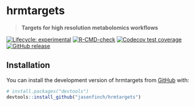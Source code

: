 
# hrmtargets

> **Targets for high resolution metabolomics workflows**

<!-- badges: start -->
[![Lifecycle: experimental](https://img.shields.io/badge/lifecycle-experimental-orange.svg)](https://lifecycle.r-lib.org/articles/stages.html#experimental)
[![R-CMD-check](https://github.com/jasenfinch/hrmtargets/workflows/R-CMD-check/badge.svg)](https://github.com/jasenfinch/hrmtargets/actions)
[![Codecov test coverage](https://codecov.io/gh/jasenfinch/hrmtargets/branch/main/graph/badge.svg)](https://app.codecov.io/gh/jasenfinch/hrmtargets?branch=main)
[![GitHub release](https://img.shields.io/github/release/jasenfinch/hrmtargets.svg)](https://GitHub.com/jasenfinch/hrmtargets/releases/)
<!-- badges: end -->

## Installation

You can install the development version of hrmtargets from [GitHub](https://github.com/) with:

``` r
# install.packages("devtools")
devtools::install_github("jasenfinch/hrmtargets")
```
